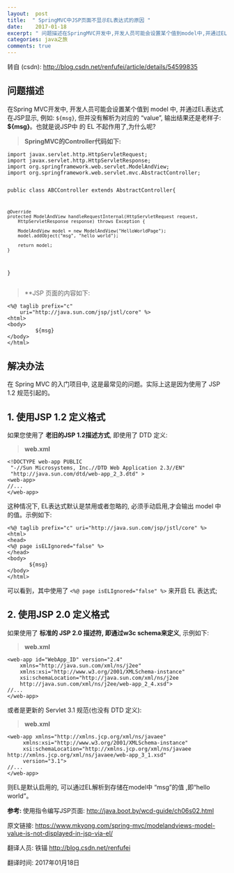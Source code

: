 ```yaml
---
layout:  post
title:  " SpringMVC中JSP页面不显示EL表达式的原因 "
date:    2017-01-18
excerpt: " 问题描述在SpringMVC开发中,开发人员可能会设置某个值到model中,并通过EL表达式在JSP显示,例如:${msg},但并没有解析为对应的“value”,输出结果还是老样子:${msg}。也就是说JSP中的EL不起作用了,为什么呢?SpringMVC的Controller代码如下:importjavax.servlet.http.HttpServletR... "
categories: java之旅 
comments: true
---
```

转自 (csdn): http://blog.csdn.net/renfufei/article/details/54599835
<div class="markdown_views">
 <h2 id="问题描述">问题描述</h2> 
 <p>在Spring MVC开发中, 开发人员可能会设置某个值到 model 中, 并通过EL表达式在JSP显示, 例如: <code>${msg}</code>, 但并没有解析为对应的 “value”, 输出结果还是老样子: <strong>${msg}</strong>。也就是说JSP中 的 EL 不起作用了,为什么呢?</p> 
 <blockquote> 
  <p><strong>SpringMVC的Controller代码如下:</strong></p> 
 </blockquote> 
 <pre><code>import javax.servlet.http.HttpServletRequest;
import javax.servlet.http.HttpServletResponse;
import org.springframework.web.servlet.ModelAndView;
import org.springframework.web.servlet.mvc.AbstractController;

public class ABCController extends AbstractController{

    @Override
    protected ModelAndView handleRequestInternal(HttpServletRequest request,
        HttpServletResponse response) throws Exception {

        ModelAndView model = new ModelAndView("HelloWorldPage");
        model.addObject("msg", "hello world");

        return model;
    }
}
</code></pre> 
 <blockquote> 
  <p>**JSP 页面的内容如下:</p> 
 </blockquote> 
 <pre><code>&lt;%@ taglib prefix="c"
    uri="http://java.sun.com/jsp/jstl/core" %&gt;
&lt;html&gt;
&lt;body&gt;
         ${msg}
&lt;/body&gt;
&lt;/html&gt;
</code></pre> 
 <h2 id="解决办法">解决办法</h2> 
 <p>在 Spring MVC 的入门项目中, 这是最常见的问题。实际上这是因为使用了 JSP 1.2 规范引起的。</p> 
 <h2 id="1-使用jsp-12-定义格式">1. 使用JSP 1.2 定义格式</h2> 
 <p>如果您使用了 <strong>老旧的JSP 1.2描述方式</strong>, 即使用了 DTD 定义:</p> 
 <blockquote> 
  <p><strong>web.xml</strong></p> 
 </blockquote> 
 <pre><code>&lt;!DOCTYPE web-app PUBLIC
 "-//Sun Microsystems, Inc.//DTD Web Application 2.3//EN"
 "http://java.sun.com/dtd/web-app_2_3.dtd" &gt;
&lt;web-app&gt;
//...
&lt;/web-app&gt;
</code></pre> 
 <p>这种情况下, EL表达式默认是禁用或者忽略的, 必须手动启用,才会输出 model 中的值。示例如下:</p> 
 <pre><code>&lt;%@ taglib prefix="c" uri="http://java.sun.com/jsp/jstl/core" %&gt;
&lt;html&gt;
&lt;head&gt;
&lt;%@ page isELIgnored="false" %&gt;
&lt;/head&gt;
&lt;body&gt;
       ${msg}
&lt;/body&gt;
&lt;/html&gt;
</code></pre> 
 <p>可以看到，其中使用了 <code>&lt;%@ page isELIgnored="false" %&gt;</code> 来开启 EL 表达式;</p> 
 <h2 id="2-使用jsp-20-定义格式">2. 使用JSP 2.0 定义格式</h2> 
 <p>如果使用了 <strong>标准的 JSP 2.0 描述符, 即通过w3c schema来定义</strong>, 示例如下:</p> 
 <blockquote> 
  <p><strong>web.xml</strong></p> 
 </blockquote> 
 <pre><code>&lt;web-app id="WebApp_ID" version="2.4"
    xmlns="http://java.sun.com/xml/ns/j2ee"
    xmlns:xsi="http://www.w3.org/2001/XMLSchema-instance"
    xsi:schemaLocation="http://java.sun.com/xml/ns/j2ee
    http://java.sun.com/xml/ns/j2ee/web-app_2_4.xsd"&gt;
//...
&lt;/web-app&gt;
</code></pre> 
 <p>或者是更新的 Servlet 3.1 规范(也没有 DTD 定义):</p> 
 <blockquote> 
  <p><strong>web.xml</strong></p> 
 </blockquote> 
 <pre><code>&lt;web-app xmlns="http://xmlns.jcp.org/xml/ns/javaee"
     xmlns:xsi="http://www.w3.org/2001/XMLSchema-instance"
     xsi:schemaLocation="http://xmlns.jcp.org/xml/ns/javaee http://xmlns.jcp.org/xml/ns/javaee/web-app_3_1.xsd"
     version="3.1"&gt;
//...
&lt;/web-app&gt;
</code></pre> 
 <p>则EL是默认启用的, 可以通过EL解析到存储在model中 “msg”的值 ,即“hello world”。</p> 
 <p><strong>参考: </strong> 使用指令编写JSP页面: <a href="http://java.boot.by/wcd-guide/ch06s02.html">http://java.boot.by/wcd-guide/ch06s02.html</a></p> 
 <p>原文链接: <a href="https://www.mkyong.com/spring-mvc/modelandviews-model-value-is-not-displayed-in-jsp-via-el/">https://www.mkyong.com/spring-mvc/modelandviews-model-value-is-not-displayed-in-jsp-via-el/</a></p> 
 <p>翻译人员: 铁锚 <a href="http://blog.csdn.net/renfufei">http://blog.csdn.net/renfufei</a></p> 
 <p>翻译时间: 2017年01月18日</p>
</div>